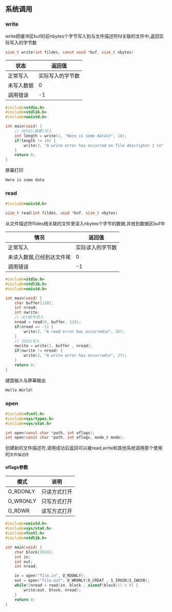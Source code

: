 <!--
 * @Description: 
 * @Version: 1.0
 * @Author: dalao
 * @Email: dalao_li@163.com
 * @Date: 2022-04-07 23:26:04
 * @LastEditors: DaLao
 * @LastEditTime: 2022-07-09 23:38:44
-->


## 系统调用


### write


write把缓冲区buf的前nbytes个字节写入到与文件描述符fd关联的文件中,返回实际写入的字节数

```c
size_t write(int fildes, const void *buf, size_t nbytes)
```

| 状态       | 返回值           |
| ---------- | ---------------- |
| 正常写入   | 实际写入的字节数 |
| 未写入数据 | 0                |
| 调用错误   | -1               |


```c
#include<stdio.h>
#include<stdlib.h>
#include<unistd.h>

int main(void) {
    // 向fd1(屏幕)写入
    int length = write(1, "Here is some data\n", 18);
    if(length != 18) {
        write(2, "A write error has occurred on file descriptor 1 \n" , 46);
    }
    return 0;
}
```

屏幕打印

```sh
Here is some data
```



### read


```c
#include<unistd.h>

size_t read(int fildes, void *buf, size_t nbytes)
```

从文件描述符fildes相关联的文件里读入nbytes个字节的数据,并放到数据区buf中

| 情况                      | 返回值           |
| ------------------------- | ---------------- |
| 正常写入                  | 实际读入的字节数 |
| 未读入数据,已经到达文件尾 | 0                |
| 调用错误                  | -1               |

```c
#include<stdio.h>
#include<stdlib.h>
#include<unistd.h>

int main(void) {
    char buffer[128];
    int nread;
    int nwrite;
    // 从fd0中读入
    nread = read(0, buffer, 128);
    if(nread == -1) {
        write(2, "A read error has occurred\n", 26);
    }
    // 向fd1写入
    nwrite = write(1, buffer , nread);
    if(nwrite != nread) {
        write(2, "A write error has occurred\n", 27);
    }
    return 0;
}
```

键盘输入与屏幕输出

```sh
Hello World!
```



### open


```c
#include<fcntl.h>
#include<sys/types.h>
#include<sys/stat.h>

int open(const char *path, int oflags);
int open(const char *path, int oflags, mode_t mode);
```

创建新的文件描述符,调用成功后返回可以被read,write和其他系统调用那个使用的`文件描述符`

#### oflags参数

| 模式     | 说明         |
| -------- | ------------ |
| O_RDONLY | 只读方式打开 |
| O_WRONLY | 只写方式打开 |
| O_RDWR   | 读写方式打开 |


```c
#include<unistd.h>
#include<sys/stat.h>
#include<fcntl.h>
#include<stdlib.h>

int main(void) {
    char block[1024];
    int in;
    int out;
    int nread;

    in = open("file.in", O_RDONLY);
    out = open("file.out", O_WRONLY|O_CREAT , S_IRUSR|S_IWUSR);
    while((nread = read(in, block , sizeof(block))) > 0) {
        write(out, block, nread);
    }
    return 0;
}
```
